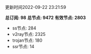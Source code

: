 更新时间2022-09-22 23:21:59

**总订阅: 98**
**总节点: 9472**
**有效节点: 2803**
- ss节点: 284
- v2ray节点: 2325
- trojan节点: 180
- ssr节点: 14
